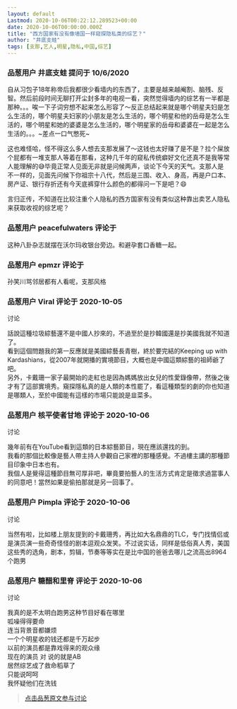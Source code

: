 ```yaml
---
layout: default
Lastmod: 2020-10-06T00:22:12.289523+00:00
date: 2020-10-06T00:00:00.000Z
title: "西方国家有没有像墙国一样窥探隐私类的综艺？"
author: "井底支蛙"
tags: [支那,艺人,明星,隐私,中国,综艺]
---
```



### 品葱用户 **井底支蛙** 提问于 10/6/2020
    
自从习包子18年称帝后我都很少看墙内的东西了，主要是越来越阉割、脑残、反智。然后前段时间无聊打开尘封多年的电视一看，突然觉得墙内的综艺有一半都是那种。。。唉一下子词穷想不起来怎么形容了～反正总结起来就是哪个明星夫妇是怎么生活的，哪个明星夫妇家的小朋友是怎么生活的，哪个明星和他的岳母是怎么生活的，哪个明星和她的婆婆是怎么生活的，哪个明星家的岳母和婆婆在一起是怎么生活的。。。~差点一口气憋死~  
  
这也难怪哈，怪不得这么多人想去支那发展了～这钱也太好赚了是不是？拉个屎放个屁都有一堆支那人等着在那看，这种几千年的窥私传统癖好文化还真不是我等常人能理解的😅毕竟正常人见面无非就是问候两声，谈论下今天的天气。支那人是不一样的，见面先问候下你祖宗十八代，然后是三围、收入、身高，再是户口本、房产证、银行存折还有今天底裤穿什么颜色的都得问一下是吧？😄  
  
言归正传，不知道在比较注重个人隐私的西方国家有没有类似这种靠出卖艺人隐私来获取收视的综艺呢？
    
                

### 品葱用户 **peacefulwaters** 评论于 
        
这种八卦杂志就摆在沃尔玛收银台旁边。和避孕套口香糖一起。
        
                

### 品葱用户 **epmzr** 评论于 
        
孙笑川骂邻居都有人看呢，支那风格
        
                

### 品葱用户 **Viral** 评论于 2020-10-05
讨论

        
話說這種垃圾綜藝還不是中國人抄來的，不過至於是抄韓國還是抄美國我就不知道了。  
看到這個問題我的第一反應就是美國綜藝長青樹，終於要完結的Keeping up with Kardashians，從2007年就開播的實境節目，大概也是中國這類綜藝的祖師爺了吧。  
另外，卡戴珊一家子最開始的走紅也是因為媽媽放出女兒的性愛錄像帶，然後之後才有了這部實境秀。窺探隱私真的是人類的本性罷了，看這種類型的劇的你也知道是哪類人，至於中國能有這樣的市場只能說是韭菜多。
        
                

### 品葱用户 **核平使者甘地** 评论于 2020-10-06
讨论

        
幾年前有在YouTube看到這類的日本綜藝節目，現在應該還找的到。  
我看的那個比較像是藝人帶主持人參觀自己家裡的那種感覺。不過樓主講的那種節目印象中日本也有。  
我個人是覺得這種節目無可厚非吧，畢竟要拍藝人的生活方式肯定是徵求過當事人的同意吧！當然如果是偷拍那就是另一回事了。
        
                

### 品葱用户 **Pimpla** 评论于 2020-10-06
讨论

        
当然有啦，比如楼上朋友提到的卡戴珊秀，再比如大名鼎鼎的TLC，专门找情侣或是演员演一些奇奇怪怪的剧本逗观众发笑。不过说实话，同样是低俗真人秀，美国这些秀的选角，剧本，剪辑，节奏等等实在是比中国的爸爸去哪儿之流高出8964个跑男
        
                

### 品葱用户 **糖醋和里脊** 评论于 2020-10-06
讨论

        
我真的是不太明白跑男这种节目好看在哪里  
呱噪得得要命   
连当背景音都嫌烦  
一个个明星收的钱还都是千万起步  
以前的演员都是靠戏得来的观众缘  
现在的演员 对 说的就是AB  
居然综艺成了救命稻草了  
只能说呵呵    
我怀疑他们在洗钱
        
                





> [点击品葱原文参与讨论](https://pincong.rocks/question/31803)

